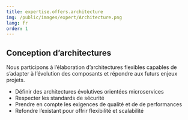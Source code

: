 ```yaml
---
title: expertise.offers.architecture
img: /public/images/expert/Architecture.png
lang: fr
order: 1
---
```


## Conception d’architectures

Nous participons à l’élaboration d’architectures flexibles capables de s’adapter à l’évolution des composants et répondre aux futurs enjeux projets.

* Définir des architectures évolutives orientées microservices
* Respecter les standards de sécurité
* Prendre en compte les exigences de qualité et de de performances
* Refondre l’existant pour offrir flexibilité et scalabilité
